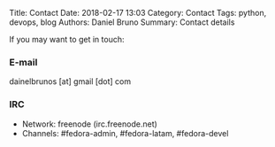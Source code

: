 Title: Contact
Date: 2018-02-17 13:03
Category: Contact
Tags: python, devops, blog
Authors: Daniel Bruno
Summary: Contact details

If you may want to get in touch:

### E-mail
dainelbrunos [at] gmail [dot] com

### IRC

* Network: freenode (irc.freenode.net)
* Channels: #fedora-admin, #fedora-latam, #fedora-devel
